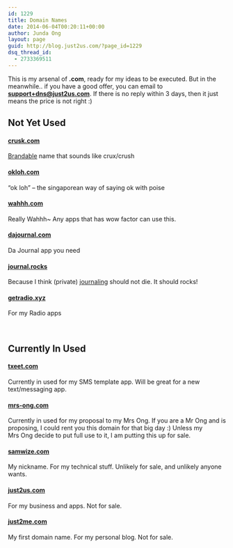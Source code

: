 ```yaml
---
id: 1229
title: Domain Names
date: 2014-06-04T00:20:11+00:00
author: Junda Ong
layout: page
guid: http://blog.just2us.com/?page_id=1229
dsq_thread_id:
  - 2733369511
---
```

This is my arsenal of **.com**, ready for my ideas to be executed. But in the meanwhile.. if you have a good offer, you can email to **support+dns@just2us.com**. If there is no reply within 3 days, then it just means the price is not right :)

## Not Yet Used

#### <a href="http://crusk.com" onclick="__gaTracker('send', 'event', 'outbound-article', 'http://crusk.com', 'crusk.com');">crusk.com</a>

<a href="http://www.brandbucket.com/crusk/" onclick="__gaTracker('send', 'event', 'outbound-article', 'http://www.brandbucket.com/crusk/', 'Brandable');" target="_blank">Brandable</a> name that sounds like crux/crush

#### <a href="http://okloh.com" onclick="__gaTracker('send', 'event', 'outbound-article', 'http://okloh.com', 'okloh.com');">okloh.com</a>

&#8220;ok loh&#8221; &#8211; the singaporean way of saying ok with poise

#### <a href="http://wahhh.com" onclick="__gaTracker('send', 'event', 'outbound-article', 'http://wahhh.com', 'wahhh.com');">wahhh.com</a>

Really Wahhh~ Any apps that has wow factor can use this.

#### 

#### <a href="http://dajournal.com" onclick="__gaTracker('send', 'event', 'outbound-article', 'http://dajournal.com', 'dajournal.com');">dajournal.com</a>

Da Journal app you need

#### <a href="http://journal.rocks" onclick="__gaTracker('send', 'event', 'outbound-article', 'http://journal.rocks', 'journal.rocks');">journal.rocks</a>

Because I think (private) <a href="http://jade2us.com" onclick="__gaTracker('send', 'event', 'outbound-article', 'http://jade2us.com', 'journaling');">journaling</a> should not die. It should rocks!

#### <a href="http://getradio.xyz" onclick="__gaTracker('send', 'event', 'outbound-article', 'http://getradio.xyz', 'getradio.xyz');">getradio.xyz</a>

For my Radio apps

&nbsp;

## Currently In Used

#### <a href="http://txeet.com" onclick="__gaTracker('send', 'event', 'outbound-article', 'http://txeet.com', 'txeet.com');">txeet.com</a>

Currently in used for my SMS template app. Will be great for a new text/messaging app.

#### <a href="http://mrs-ong.com" onclick="__gaTracker('send', 'event', 'outbound-article', 'http://mrs-ong.com', 'mrs-ong.com');">mrs-ong.com</a>

Currently in used for my proposal to my Mrs Ong. If you are a Mr Ong and is proposing, I could rent you this domain for that big day :) Unless my Mrs Ong decide to put full use to it, I am putting this up for sale.

#### <a href="http://samwize.com" onclick="__gaTracker('send', 'event', 'outbound-article', 'http://samwize.com', 'samwize.com');">samwize.com</a>

My nickname. For my technical stuff. Unlikely for sale, and unlikely anyone wants.

#### <a href="http://just2us.com" onclick="__gaTracker('send', 'event', 'outbound-article', 'http://just2us.com', 'just2us.com');">just2us.com</a>

For my business and apps. Not for sale.

#### <a href="http://just2me.com" onclick="__gaTracker('send', 'event', 'outbound-article', 'http://just2me.com', 'just2me.com');">just2me.com</a>

My first domain name. For my personal blog. Not for sale.

#### 

&nbsp;

<div style="font-size:0px;height:0px;line-height:0px;margin:0;padding:0;clear:both">
</div>